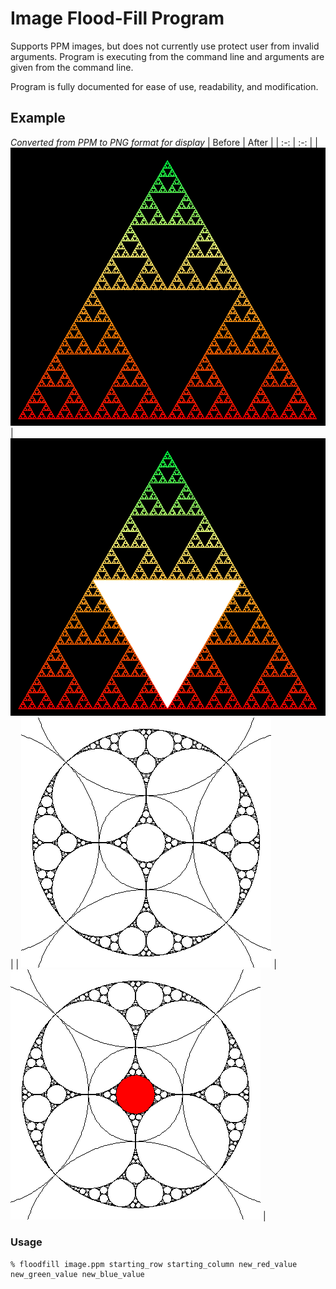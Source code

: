 # Image Flood-Fill Program
Supports PPM images, but does not currently use protect user from invalid
arguments.  Program is executing from the command line and arguments are given
from the command line.

Program is fully documented for ease of use, readability, and modification.

## Example
*Converted from PPM to PNG format for display*
| Before | After |
| :-: | :-: |
| ![Image of Fractal, Sierpensky's Triangle before Flood-Fill](Images/sierpinsky_before.png) | ![Image of Fractal, Sierpensky's Triangle after Flood-Fill](Images/sierpinsky_after.png) |
| ![Image of Fractal, Apollonian Packing before Flood-Fill](Images/apollonian_before.png) | ![Image of Fractal, Apollonian Packing after Flood-Fill](Images/apollonian_after.png) |

### Usage
```
% floodfill image.ppm starting_row starting_column new_red_value new_green_value new_blue_value
```
